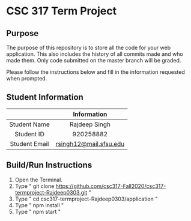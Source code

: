 # CSC 317 Term Project

## Purpose

The purpose of this repository is to store all the code for your web application. This also includes the history of all commits made and who made them. Only code submitted on the master branch will be graded.

Please follow the instructions below and fill in the information requested when prompted.

## Student Information

|               | Information   |
|:-------------:|:-------------:|
| Student Name  | Rajdeep Singh     |
| Student ID    | 920258882       |
| Student Email | rsingh12@mail.sfsu.edu    |


## Build/Run Instructions

1. Open the Terminal.
2. Type " git clone https://github.com/csc317-Fall2020/csc317-termproject-Rajdeep0303.git "
3. Type " cd csc317-termproject-Rajdeep0303/application "
4. Type " npm install "
5. Type " npm start "
